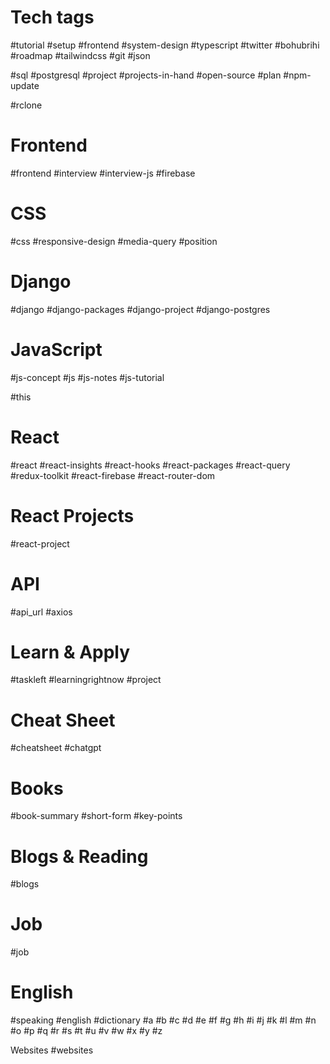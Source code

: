 # Tech tags

#tutorial  #setup #frontend #system-design
#typescript #twitter #bohubrihi 
#roadmap #tailwindcss #git #json 

#sql #postgresql #project  #projects-in-hand 
#open-source #plan #npm-update

#rclone 

# Frontend
#frontend #interview #interview-js 
#firebase 

# CSS
#css #responsive-design  #media-query #position 

# Django
#django #django-packages #django-project 
#django-postgres 

# JavaScript
#js-concept #js #js-notes #js-tutorial

#this 

# React
#react #react-insights #react-hooks #react-packages #react-query #redux-toolkit #react-firebase
#react-router-dom

# React Projects
#react-project 

# API
#api_url #axios 

# Learn & Apply
#taskleft #learningrightnow #project 

# Cheat Sheet
#cheatsheet #chatgpt 

# Books
#book-summary #short-form #key-points 

# Blogs & Reading
#blogs 

# Job
#job 

# English
#speaking #english #dictionary 
 #a #b #c #d #e #f #g #h #i #j #k #l #m #n #o #p #q #r #s #t #u #v #w #x #y #z 

Websites
#websites